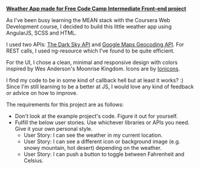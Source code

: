 **[Weather App made for Free Code Camp Intermediate Front-end project](https://www.freecodecamp.com/challenges/show-the-local-weather)**

As I've been busy learning the MEAN stack with the Coursera Web Development course, I decided to build this little weather app using AngularJS, SCSS and HTML.

I used two APIs: [The Dark Sky API](https://darksky.net/dev/) and [Google Maps Geocoding API](https://developers.google.com/maps/documentation/geocoding/start). For REST calls, I used ng-resource which I've found to be quite efficient.

For the UI, I chose a clean, minimal and responsive design with colors inspired by Wes Anderson's Moonrise Kingdom. Icons are by [Ionicons](http://ionicons.com/).

I find my code to be in some kind of callback hell but at least it works? :) Since I'm still learning to be a better at JS, I would love any kind of feedback or advice on how to improve.

The requirements for this project are as follows:

* Don't look at the example project's code. Figure it out for yourself.
* Fulfill the below user stories. Use whichever libraries or APIs you need. Give it your own personal style.
  * User Story: I can see the weather in my current location.
  * User Story: I can see a different icon or background image (e.g. snowy mountain, hot desert) depending on the weather.
  * User Story: I can push a button to toggle between Fahrenheit and Celsius.





